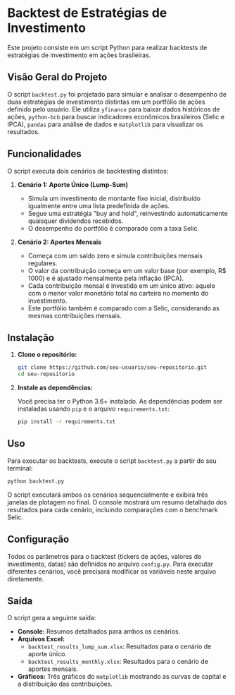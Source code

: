 # Backtest de Estratégias de Investimento

Este projeto consiste em um script Python para realizar backtests de estratégias de investimento em ações brasileiras.

## Visão Geral do Projeto

O script `backtest.py` foi projetado para simular e analisar o desempenho de duas estratégias de investimento distintas em um portfólio de ações definido pelo usuário. Ele utiliza `yfinance` para baixar dados históricos de ações, `python-bcb` para buscar indicadores econômicos brasileiros (Selic e IPCA), `pandas` para análise de dados e `matplotlib` para visualizar os resultados.

## Funcionalidades

O script executa dois cenários de backtesting distintos:

1.  **Cenário 1: Aporte Único (Lump-Sum)**
    *   Simula um investimento de montante fixo inicial, distribuído igualmente entre uma lista predefinida de ações.
    *   Segue uma estratégia "buy and hold", reinvestindo automaticamente quaisquer dividendos recebidos.
    *   O desempenho do portfólio é comparado com a taxa Selic.

2.  **Cenário 2: Aportes Mensais**
    *   Começa com um saldo zero e simula contribuições mensais regulares.
    *   O valor da contribuição começa em um valor base (por exemplo, R$ 1000) e é ajustado mensalmente pela inflação (IPCA).
    *   Cada contribuição mensal é investida em um único ativo: aquele com o menor valor monetário total na carteira no momento do investimento.
    *   Este portfólio também é comparado com a Selic, considerando as mesmas contribuições mensais.

## Instalação

1.  **Clone o repositório:**

    ```bash
    git clone https://github.com/seu-usuario/seu-repositorio.git
    cd seu-repositorio
    ```

2.  **Instale as dependências:**

    Você precisa ter o Python 3.6+ instalado. As dependências podem ser instaladas usando `pip` e o arquivo `requirements.txt`:

    ```bash
    pip install -r requirements.txt
    ```

## Uso

Para executar os backtests, execute o script `backtest.py` a partir do seu terminal:

```bash
python backtest.py
```

O script executará ambos os cenários sequencialmente e exibirá três janelas de plotagem no final. O console mostrará um resumo detalhado dos resultados para cada cenário, incluindo comparações com o benchmark Selic.

## Configuração

Todos os parâmetros para o backtest (tickers de ações, valores de investimento, datas) são definidos no arquivo `config.py`. Para executar diferentes cenários, você precisará modificar as variáveis neste arquivo diretamente.

## Saída

O script gera a seguinte saída:

*   **Console:** Resumos detalhados para ambos os cenários.
*   **Arquivos Excel:**
    *   `backtest_results_lump_sum.xlsx`: Resultados para o cenário de aporte único.
    *   `backtest_results_monthly.xlsx`: Resultados para o cenário de aportes mensais.
*   **Gráficos:** Três gráficos do `matplotlib` mostrando as curvas de capital e a distribuição das contribuições.
